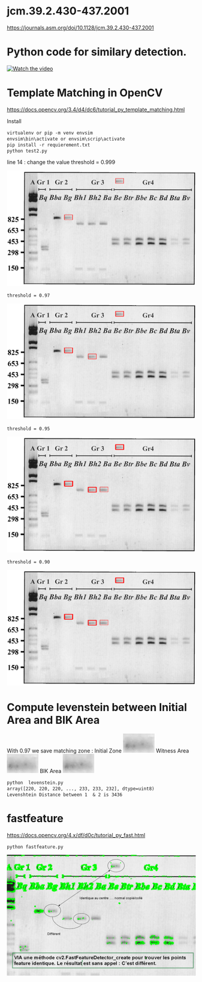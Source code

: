 # jcm.39.2.430-437.2001
https://journals.asm.org/doi/10.1128/jcm.39.2.430-437.2001

# Python code for similary detection. 

[![Watch the video](https://img.youtube.com/vi/WKOYBTMHhmc/default.jpg)](https://youtu.be/WKOYBTMHhmc)




# Template Matching in OpenCV


https://docs.opencv.org/3.4/d4/dc6/tutorial_py_template_matching.html


Install 

    virtualenv or pip -m venv envsim 
    envsim\bin\activate or envsim\scrip\activate
    pip install -r requierement.txt 
    python test2.py 

line 14 : change the value 
    threshold = 0.999

![Template Matching .999!](/res99.png "Template Matching .999")

    threshold = 0.97

    
![Template Matching .97!](/res97.png "Template Matching .97")

    threshold = 0.95

![Template Matching .95!](/res95.png "Template Matching .95")

    threshold = 0.90

![Template Matching .90!](/res95.png "Template Matching .90")


# Compute levenstein between Initial Area and BIK Area

With 0.97 we save matching zone : 
    Initial Zone
![Zone initiale!](/crop595_460.png  "Zone initiale")
    Witness Area 
![Zone temoin!](/crop1127_81.png  "Zone temoin")
    BIK Area 
![Zone BIK!](/crop843_523.png  "Zone BIK")

 
    python  levenstein.py
    array([220, 220, 220, ..., 233, 233, 232], dtype=uint8)
    Levenshtein Distance between 1  & 2 is 3436

# fastfeature

https://docs.opencv.org/4.x/df/d0c/tutorial_py_fast.html


    python fastfeature.py 


    
![Fast Feature reult!](/fastfeature.png "Fast Feature")
